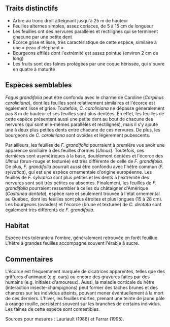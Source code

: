 
<!--

1-https://www.inaturalist.org/observations/256902899
2-https://www.inaturalist.org/observations/256775119
5-https://www.inaturalist.org/observations/247687374
1-https://www.inaturalist.org/observations/257811222
3-https://www.inaturalist.org/observations/252131444
2-https://www.inaturalist.org/observations/255464204
1-https://www.inaturalist.org/observations/244779799
1-https://www.inaturalist.org/observations/246145962

-->

## Traits distinctifs

- Arbre au tronc droit atteignant jusqu'à 25 m de hauteur
- Feuilles alternes simples, assez coriaces, de 5 à 15 cm de longueur
- Les feuilles ont des nervures parallèles et rectilignes qui se terminent chacune par une petite dent
- Écorce grise et lisse, très caractéristique de cette espèce, similaire à une « peau d'éléphant »
- Bourgeons effilés dont l'extrémité est assez pointue (environ 2 cm de long)
- Les fruits sont des faînes protégées par une coque hérissée, qui s'ouvre en quatre à maturité

## Espèces semblables

_Fagus grandifolia_ peut être confondu avec le charme de Caroline (_Carpinus caroliniana_), dont les feuilles sont relativement similaires et l'écorce est également lisse et grise. Toutefois, _C. caroliniana_ ne dépasse généralement pas 8 m de hauteur et ses feuilles sont plus dentées. En effet, les feuilles de cette espèce présentent aussi une petite dent au bout de chacune des nervures (qui sont elle-mêmes parallèles et rectilignes), mais il s'y ajoute une à deux plus petites dents entre chacune de ces nervures. De plus, les bourgeons de _C. caroliniana_ sont ovoïdes et légèrement pubescents.

Par ailleurs, les feuilles de _F. grandifolia_ pourraient à première vue avoir une apparence similiaire à des feuilles d'ormes (_Ulmus_). Toutefois, ces dernières sont asymétriques à la base, doublement dentées et l'écorce des _Ulmus_ (brun-rouge et texturée) est très différente de celle de _F. grandifolia_. De plus, _F. grandifolia_ pourrait aussi être confondu avec l'hêtre commun (_F. sylvatica_), qui est une espèce ornementale d'origine européenne. Les feuilles de _F. sylvatica_ sont plus petites et les dents à l'extrémité des nervures sont soit très petites ou absentes. Finalement, les feuilles de _F. grandifolia_ pourraient ressembler à celles du châtaigner d'Amérique (_Castanea dentata_), espèce rare et seulement trouvée à l'état ornemental au Québec, dont les feuilles sont plus étroites et plus longues (15 à 28 cm). Les bourgeons (ovoïdes) et l'écorce (brune et texturée) de _C. dentata_ sont également très différents de _F. grandifolia_.

## Habitat

Espèce très tolérante à l'ombre, généralement retrouvée en forêt feuillue. L'hêtre à grandes feuilles accompagne souvent l'érable à sucre. 

## Commentaires

L'écorce est fréquemment marquée de cicatrices apparentes, telles que des griffures d'animaux (e.g. ours) ou encore des gravures faites par des humains (e.g. initiales d'amoureux). Aussi, la maladie corticale du hêtre (interaction insecte-champignons) peut former des taches brunes et des chancres sur les individus atteints, pouvant mener éventuellement à la mort de ces derniers. L'hiver, les feuilles mortes, prenant une teinte de jaune pâle à orange rouille, persistent souvent sur les branches de certains individus. Les faînes de cette espèce sont comestibles.

Sources pour mesures : Lauriault (1988) et Farrar (1995).
